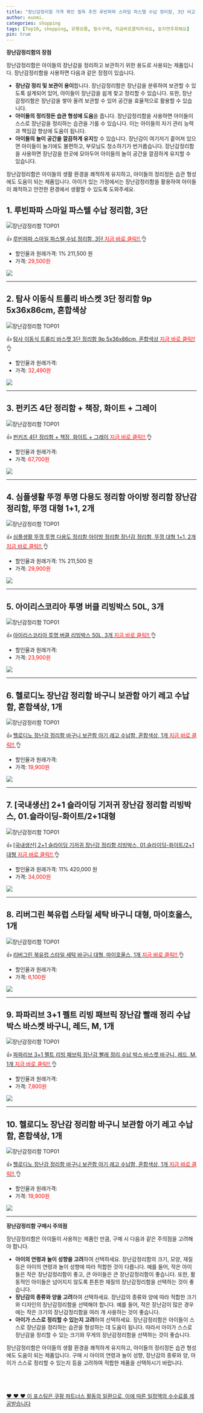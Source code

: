 ```yaml
---
title: "장난감정리함 가격 확인 필독 추천 루빈파파 스마일 파스텔 수납 정리함, 3단 비교 장점 구매가이드"
author: eunmi.
categories: shopping
tags: [Top10, shopping, 유행상품, 필수구매, 지금바로클릭하세요, 놓치면후회해요]
pin: true
---
```

**장난감정리함의 장점**

장난감정리함은 아이들의 장난감을 정리하고 보관하기 위한 용도로 사용되는 제품입니다. 장난감정리함을 사용하면 다음과 같은 장점이 있습니다.

* **장난감 정리 및 보관이 용이**합니다. 장난감정리함은 장난감을 분류하여 보관할 수 있도록 설계되어 있어, 아이들이 장난감을 쉽게 찾고 정리할 수 있습니다. 또한, 장난감정리함은 장난감을 쌓아 올려 보관할 수 있어 공간을 효율적으로 활용할 수 있습니다.
* **아이들의 정리정돈 습관 형성에 도움**을 줍니다. 장난감정리함을 사용하면 아이들이 스스로 장난감을 정리하는 습관을 기를 수 있습니다. 이는 아이들의 자기 관리 능력과 책임감 향상에 도움이 됩니다.
* **아이들의 놀이 공간을 깔끔하게 유지**할 수 있습니다. 장난감이 여기저기 흩어져 있으면 아이들이 놀기에도 불편하고, 부모님도 청소하기가 번거롭습니다. 장난감정리함을 사용하면 장난감을 한곳에 모아두어 아이들의 놀이 공간을 깔끔하게 유지할 수 있습니다.

장난감정리함은 아이들의 생활 환경을 쾌적하게 유지하고, 아이들의 정리정돈 습관 형성에도 도움이 되는 제품입니다. 아이가 있는 가정에서는 장난감정리함을 활용하여 아이들이 쾌적하고 안전한 환경에서 생활할 수 있도록 도와주세요.

   

## 1. 루빈파파 스마일 파스텔 수납 정리함, 3단

![장난감정리함 TOP01](https://thumbnail7.coupangcdn.com/thumbnails/remote/230x230ex/image/vendor_inventory/ff27/35e1f64084eff33cb6a0426e56cbe753e1fa96ebe0ad311198530f5b91df.jpg)


👍 [루빈파파 스마일 파스텔 수납 정리함, 3단 <font color=red> 지금 바로 클릭!! </font> ](https://link.coupang.com/re/AFFSDP?lptag=AF3617701&subid=GithubCoopas&pageKey=6361539058&traceid=V0-153&itemId=13431917618&vendorItemId=81168949699) 👌 


- 할인율과 원래가격: 1%  211,500   원
- 가격: <span style='color:red'>29,500원</span>

[![](/discount_price.png)](https://link.coupang.com/re/AFFSDP?lptag=AF3617701&subid=GithubCoopas&pageKey=6361539058&traceid=V0-153&itemId=13431917618&vendorItemId=81168949699)

---


   

## 2. 탐사 이동식 트롤리 바스켓 3단 정리함 9p 5x36x86cm, 혼합색상

![장난감정리함 TOP01](https://thumbnail7.coupangcdn.com/thumbnails/remote/230x230ex/image/retail/images/140396774584906-e190860a-bd9f-4eb1-b716-d4103257c65d.jpg)


👍 [탐사 이동식 트롤리 바스켓 3단 정리함 9p 5x36x86cm, 혼합색상 <font color=red> 지금 바로 클릭!! </font> ](https://link.coupang.com/re/AFFSDP?lptag=AF3617701&subid=GithubCoopas&pageKey=1653423455&traceid=V0-153&itemId=2816998082&vendorItemId=70806494347) 👌 


- 할인율과 원래가격: 
- 가격: <span style='color:red'>32,490원</span>

[![](/discount_price.png)](https://link.coupang.com/re/AFFSDP?lptag=AF3617701&subid=GithubCoopas&pageKey=1653423455&traceid=V0-153&itemId=2816998082&vendorItemId=70806494347)

---


   

## 3. 펀키즈 4단 정리함 + 책장, 화이트 + 그레이

![장난감정리함 TOP01](https://thumbnail7.coupangcdn.com/thumbnails/remote/230x230ex/image/retail/images/2017/06/27/12/4/9f20ca34-7a55-4413-b341-881e9e1318db.jpg)


👍 [펀키즈 4단 정리함 + 책장, 화이트 + 그레이 <font color=red> 지금 바로 클릭!! </font> ](https://link.coupang.com/re/AFFSDP?lptag=AF3617701&subid=GithubCoopas&pageKey=25213839&traceid=V0-153&itemId=97964651&vendorItemId=3178547795) 👌 


- 할인율과 원래가격: 
- 가격: <span style='color:red'>67,700원</span>

[![](/discount_price.png)](https://link.coupang.com/re/AFFSDP?lptag=AF3617701&subid=GithubCoopas&pageKey=25213839&traceid=V0-153&itemId=97964651&vendorItemId=3178547795)

---


   

## 4. 심플생활 뚜껑 투명 다용도 정리함 아이방 정리함 장난감 정리함, 뚜껑 대형 1+1, 2개

![장난감정리함 TOP01](https://thumbnail9.coupangcdn.com/thumbnails/remote/230x230ex/image/vendor_inventory/f385/11f1a9785571a6393295c4bba0bc40c7affa88077809bcd00a361577db4a.jpg)


👍 [심플생활 뚜껑 투명 다용도 정리함 아이방 정리함 장난감 정리함, 뚜껑 대형 1+1, 2개 <font color=red> 지금 바로 클릭!! </font> ](https://link.coupang.com/re/AFFSDP?lptag=AF3617701&subid=GithubCoopas&pageKey=6881670350&traceid=V0-153&itemId=16493523872&vendorItemId=83550257241) 👌 


- 할인율과 원래가격: 1%  211,500   원
- 가격: <span style='color:red'>29,900원</span>

[![](/discount_price.png)](https://link.coupang.com/re/AFFSDP?lptag=AF3617701&subid=GithubCoopas&pageKey=6881670350&traceid=V0-153&itemId=16493523872&vendorItemId=83550257241)

---


   

## 5. 아이리스코리아 투명 버클 리빙박스 50L, 3개

![장난감정리함 TOP01](https://thumbnail9.coupangcdn.com/thumbnails/remote/230x230ex/image/retail/images/1406000111359304-3fb7ae68-0032-40fe-bd11-a6aff192f092.jpg)


👍 [아이리스코리아 투명 버클 리빙박스 50L, 3개 <font color=red> 지금 바로 클릭!! </font> ](https://link.coupang.com/re/AFFSDP?lptag=AF3617701&subid=GithubCoopas&pageKey=5526116028&traceid=V0-153&itemId=8657908919&vendorItemId=75945093458) 👌 


- 할인율과 원래가격: 
- 가격: <span style='color:red'>23,900원</span>

[![](/discount_price.png)](https://link.coupang.com/re/AFFSDP?lptag=AF3617701&subid=GithubCoopas&pageKey=5526116028&traceid=V0-153&itemId=8657908919&vendorItemId=75945093458)

---


   

## 6. 헬로디노 장난감 정리함 바구니 보관함 아기 레고 수납함, 혼합색상, 1개

![장난감정리함 TOP01](https://thumbnail7.coupangcdn.com/thumbnails/remote/230x230ex/image/vendor_inventory/51e8/82864f55457017e9e672150a06c281fbf18cf1ec566abb51479908beaa7a.jpg)


👍 [헬로디노 장난감 정리함 바구니 보관함 아기 레고 수납함, 혼합색상, 1개 <font color=red> 지금 바로 클릭!! </font> ](https://link.coupang.com/re/AFFSDP?lptag=AF3617701&subid=GithubCoopas&pageKey=7031094729&traceid=V0-153&itemId=17352145988&vendorItemId=84584359988) 👌 


- 할인율과 원래가격: 
- 가격: <span style='color:red'>19,900원</span>

[![](/discount_price.png)](https://link.coupang.com/re/AFFSDP?lptag=AF3617701&subid=GithubCoopas&pageKey=7031094729&traceid=V0-153&itemId=17352145988&vendorItemId=84584359988)

---


   

## 7. [국내생산] 2+1 슬라이딩 기저귀 장난감 정리함 리빙박스, 01.슬라이딩-화이트/2+1대형

![장난감정리함 TOP01](https://thumbnail7.coupangcdn.com/thumbnails/remote/230x230ex/image/vendor_inventory/8430/f55c0e41d5ca27a61192c6fae50c434575071b56e9811ff9a6876bd817b5.jpg)


👍 [[국내생산] 2+1 슬라이딩 기저귀 장난감 정리함 리빙박스, 01.슬라이딩-화이트/2+1대형 <font color=red> 지금 바로 클릭!! </font> ](https://link.coupang.com/re/AFFSDP?lptag=AF3617701&subid=GithubCoopas&pageKey=4606040297&traceid=V0-153&itemId=5687042896&vendorItemId=72340936811) 👌 


- 할인율과 원래가격: 11%  420,000   원
- 가격: <span style='color:red'>34,000원</span>

[![](/discount_price.png)](https://link.coupang.com/re/AFFSDP?lptag=AF3617701&subid=GithubCoopas&pageKey=4606040297&traceid=V0-153&itemId=5687042896&vendorItemId=72340936811)

---


   

## 8. 리버그린 북유럽 스타일 세탁 바구니 대형, 마이호올스, 1개

![장난감정리함 TOP01](https://thumbnail10.coupangcdn.com/thumbnails/remote/230x230ex/image/retail/images/2020/09/20/10/2/f8f8e319-aa15-49d5-b84b-090fdd907a7d.jpg)


👍 [리버그린 북유럽 스타일 세탁 바구니 대형, 마이호올스, 1개 <font color=red> 지금 바로 클릭!! </font> ](https://link.coupang.com/re/AFFSDP?lptag=AF3617701&subid=GithubCoopas&pageKey=2135440960&traceid=V0-153&itemId=3625791246&vendorItemId=71611393915) 👌 


- 할인율과 원래가격: 
- 가격: <span style='color:red'>6,100원</span>

[![](/discount_price.png)](https://link.coupang.com/re/AFFSDP?lptag=AF3617701&subid=GithubCoopas&pageKey=2135440960&traceid=V0-153&itemId=3625791246&vendorItemId=71611393915)

---


   

## 9. 파파리브 3+1 펠트 리빙 패브릭 장난감 빨래 정리 수납 박스 바스켓 바구니, 레드, M, 1개

![장난감정리함 TOP01](https://thumbnail8.coupangcdn.com/thumbnails/remote/230x230ex/image/vendor_inventory/4439/9f97f98831ab9efe9a6d0a02576c4ee90425d7906a45e33ddf541d741ace.jpg)


👍 [파파리브 3+1 펠트 리빙 패브릭 장난감 빨래 정리 수납 박스 바스켓 바구니, 레드, M, 1개 <font color=red> 지금 바로 클릭!! </font> ](https://link.coupang.com/re/AFFSDP?lptag=AF3617701&subid=GithubCoopas&pageKey=7612217741&traceid=V0-153&itemId=20163536205&vendorItemId=87092111917) 👌 


- 할인율과 원래가격: 
- 가격: <span style='color:red'>7,800원</span>

[![](/discount_price.png)](https://link.coupang.com/re/AFFSDP?lptag=AF3617701&subid=GithubCoopas&pageKey=7612217741&traceid=V0-153&itemId=20163536205&vendorItemId=87092111917)

---


   

## 10. 헬로디노 장난감 정리함 바구니 보관함 아기 레고 수납함, 혼합색상, 1개

![장난감정리함 TOP01](https://thumbnail7.coupangcdn.com/thumbnails/remote/230x230ex/image/vendor_inventory/51e8/82864f55457017e9e672150a06c281fbf18cf1ec566abb51479908beaa7a.jpg)


👍 [헬로디노 장난감 정리함 바구니 보관함 아기 레고 수납함, 혼합색상, 1개 <font color=red> 지금 바로 클릭!! </font> ](https://link.coupang.com/re/AFFSDP?lptag=AF3617701&subid=GithubCoopas&pageKey=7031094729&traceid=V0-153&itemId=17352145988&vendorItemId=84584359988) 👌 


- 할인율과 원래가격: 
- 가격: <span style='color:red'>19,900원</span>

[![](/discount_price.png)](https://link.coupang.com/re/AFFSDP?lptag=AF3617701&subid=GithubCoopas&pageKey=7031094729&traceid=V0-153&itemId=17352145988&vendorItemId=84584359988)

---
**장난감정리함 구매시 주의점**

장난감정리함은 아이들이 사용하는 제품인 만큼, 구매 시 다음과 같은 주의점을 고려해야 합니다.

* **아이의 연령과 놀이 성향을 고려**하여 선택하세요. 장난감정리함의 크기, 모양, 재질 등은 아이의 연령과 놀이 성향에 따라 적합한 것이 다릅니다. 예를 들어, 작은 아이들은 작은 장난감정리함이 좋고, 큰 아이들은 큰 장난감정리함이 좋습니다. 또한, 활동적인 아이들은 넘어지지 않도록 튼튼한 재질의 장난감정리함을 선택하는 것이 좋습니다.
* **장난감의 종류와 양을 고려**하여 선택하세요. 장난감의 종류와 양에 따라 적합한 크기와 디자인의 장난감정리함을 선택해야 합니다. 예를 들어, 작은 장난감이 많은 경우에는 작은 크기의 장난감정리함을 여러 개 사용하는 것이 좋습니다.
* **아이가 스스로 정리할 수 있는지 고려**하여 선택하세요. 장난감정리함은 아이들이 스스로 장난감을 정리하는 습관을 형성하는 데 도움이 됩니다. 따라서 아이가 스스로 장난감을 정리할 수 있는 크기와 무게의 장난감정리함을 선택하는 것이 좋습니다.

장난감정리함은 아이들의 생활 환경을 쾌적하게 유지하고, 아이들의 정리정돈 습관 형성에도 도움이 되는 제품입니다. 구매 시 아이의 연령과 놀이 성향, 장난감의 종류와 양, 아이가 스스로 정리할 수 있는지 등을 고려하여 적합한 제품을 선택하시기 바랍니다.<br><br><br><br><br> [ ❤ ❤ ❤ 이 포스팅은 쿠팡 파트너스 활동의 일환으로, 이에 따른 일정액의 수수료를 제공받습니다](https://link.coupang.com/a/bcEFyh)